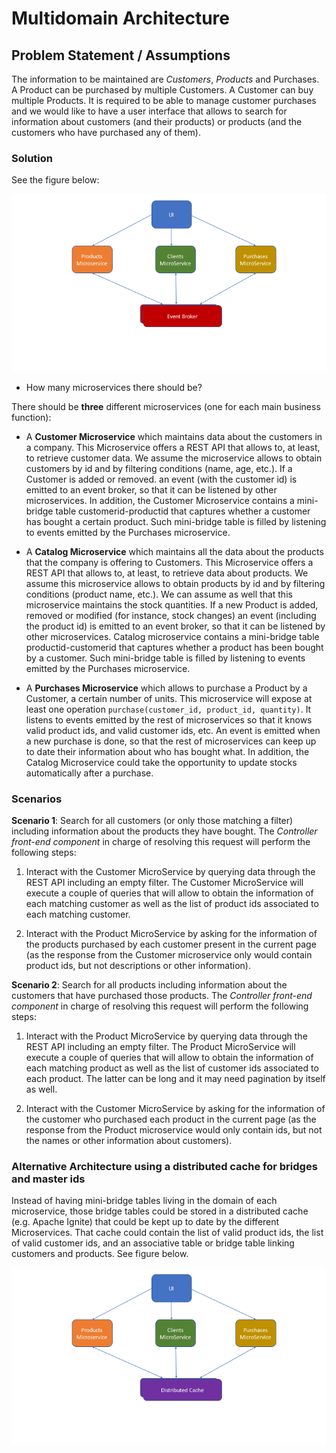 # Multidomain Architecture

## Problem Statement / Assumptions

The information to be maintained are *Customers*, *Products* and Purchases. A Product can be purchased by multiple Customers. 
A Customer can buy multiple Products. It is required to be able to manage customer purchases and we would like to have a user
interface that allows to search for information about customers (and their products) or products (and the 
customers who have purchased any of them). 

### Solution 

See the figure below:

![alt text](multidomain1.png)

* How many microservices there should be? 

There should be **three** different microservices (one for each main business function): 

* A **Customer Microservice** which maintains data about the customers in a company. This Microservice offers a REST API
that allows to, at least, to retrieve customer data. We assume the microservice allows to obtain customers by id and by 
filtering conditions (name, age, etc.). If a Customer is added or removed. an event (with the customer id) is emitted to an event broker, so that it can be listened by other microservices. In addition, the Customer Microservice contains a mini-bridge table customerid-productid that captures whether a customer has bought a certain product. Such mini-bridge table is filled by listening to events emitted by the Purchases microservice.

* A **Catalog Microservice** which maintains all the data about the products that the company is offering to Customers. 
This Microservice offers a REST API that allows to, at least, to retrieve data about products. We assume this microservice allows to obtain products by id and by filtering conditions (product name, etc.). We can assume as well that this microservice maintains the stock quantities. If a new Product is added, removed or modified (for instance, stock changes) an event (including the product id) is emitted to an event broker, so that it can be listened by other microservices. Catalog microservice contains a mini-bridge table productid-customerid that captures whether a product has been bought by a customer. Such mini-bridge table is filled by listening to events emitted by the Purchases microservice.

* A **Purchases Microservice** which allows to purchase a Product by a Customer, a certain number of units. This microservice
will expose at least one operation `purchase(customer_id, product_id, quantity)`. It listens to events emitted by the rest of microservices so that it knows valid product ids, and valid customer ids, etc. An event is emitted when a new purchase is done, so that the rest of microservices can keep up to date their information about who has bought what. In addition, the Catalog Microservice could take the opportunity to update stocks automatically after a purchase. 

### Scenarios

**Scenario 1**: Search for all customers (or only those matching a filter) including information about the products they have bought. The *Controller front-end component* in charge of resolving this request will perform the following steps:

1. Interact with the Customer MicroService by querying data through the REST API including an empty filter. The Customer MicroService will execute a couple of queries that will allow to obtain the information of each matching customer as well as the list of product ids associated to each matching customer. 

2. Interact with the Product MicroService by asking for the information of the products purchased by each customer present in the current page (as the response from the Customer microservice only would contain product ids, but not descriptions or other information). 

**Scenario 2**: Search for all products including information about the customers that have purchased those products. The *Controller front-end component* in charge of resolving this request will perform the following steps:

1. Interact with the Product MicroService by querying data through the REST API including an empty filter. The Product MicroService will execute a couple of queries that will allow to obtain the information of each matching product as well as the list of customer ids associated to each product. The latter can be long and it may need pagination by itself as well. 

2. Interact with the Customer MicroService by asking for the information of the customer who purchased each product in the current page (as the response from the Product microservice would only contain ids, but not the names or other information about customers).

### Alternative Architecture using a distributed cache for bridges and master ids

Instead of having mini-bridge tables living in the domain of each microservice, those bridge tables could be stored in a distributed cache (e.g. Apache Ignite) that could be kept up to date by the different Microservices. That cache could contain the list of valid product ids, the list of valid customer ids, and an associative table or bridge table linking customers and products. See figure below. 

![alt text](multidomain2.png)
